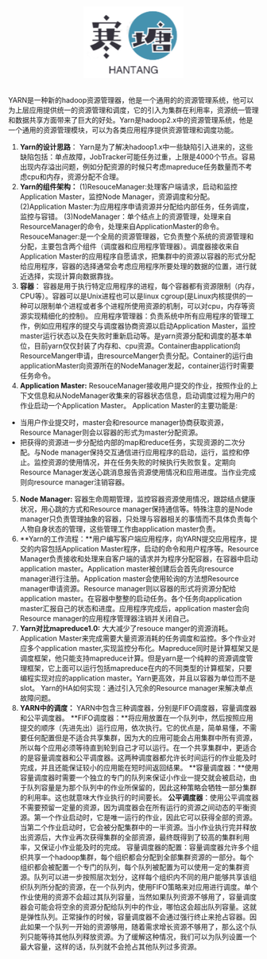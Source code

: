 <br>

<div align="center">
    <img src="logo.jpg" width="200px">
</div>

<br>

YARN是一种新的hadoop资源管理器，他是一个通用的的资源管理系统，他可以为上层应用提供统一的资源管理和调度，它的引入为集群在利用率，资源统一管理和数据共享方面带来了巨大的好处。Yarn是hadoop2.x中的资源管理系统，他是一个通用的资源管理模块，可以为各类应用程序提供资源管理和调度功能。
1. **Yarn的设计思路**：
Yarn是为了解决hadoop1.x中一些缺陷引入进来的，这些缺陷包括：单点故障，JobTracker可能任务过重，上限是4000个节点。容易出现内存溢出问题，例如分配资源的时候只考虑mapreduce任务数量而不考虑cpu和内存，资源分配不合理。
2. **Yarn的组件架构：**
(1)ResouceManager:处理客户端请求，启动和监控Application Master，监控Node Manager，资源调度和分配。
(2)Application Master:为应用程序申请资源并分配给内部任务，任务调度，监控与容错。
(3)NodeManager：单个结点上的资源管理，处理来自ResourceManager的命令，处理来自ApplicationMaster的命令。
ResouceManager:是一个全局的资源管理器，它负责整个系统的资源管理和分配，主要包含两个组件（调度器和应用程序管理器）。调度器接收来自Application Master的应用程序自愿请求，把集群中的资源以容器的形式分配给应用程序，容器的选择通常会考虑应用程序所要处理的数据的位置，进行就近选择，实现计算向数据靠拢。
3. **容器**：
容器是用于执行特定应用程序的进程，每个容器都有资源限制（内存，CPU等）。容器可以是Unix进程也可以是linux cgroup(是Linux内核提供的一种可以限制单个进程或者多个进程所使用资源的机制，可以对cpu，内存等资源实现精细化的控制)。
应用程序管理器：负责系统中所有应用程序的管理工作，例如应用程序的提交与调度器协商资源以启动Application Master，监控master运行状态以及在失败时重新启动等。是yarn资源分配和调度的基本单位，目前yarn仅仅封装了内存和、cpu资源。Container由application向ResourceManger申请，由resourceManger负责分配。Container的运行由applicationMaster向资源所在的NodeManager发起，container运行时需要任务命令。
4. **Application Master:** 
ResouceManager接收用户提交的作业，按照作业的上下文信息和从NodeManager收集来的容器状态信息，启动调度过程为用户的作业启动一个Application Master。 
Application Master的主要功能是:
+ 当用户作业提交时，master会和resource manager协商获取资源，Resource Manager则会以容器的形式为master分配资源。
+ 把获得的资源进一步分配给内部的map和reduce任务，实现资源的二次分配。与Node manager保持交互通信进行应用程序的启动，运行，监控和停止。监控资源的使用情况，并在任务失败的时候执行失败恢复。定期向Resource Manager发送心跳消息报告资源使用情况和应用进度。当作业完成则向resource manager注销容器。
5. **Node Manager:** 
容器生命周期管理，监控容器资源使用情况，跟踪结点健康状况，用心跳的方式和Resource manager保持通信等。特殊注意的是Node manager只负责管理抽象的容器，只处理与容器相关的事情而不具体负责每个人物自身状态的管理，这些管理工作由application master负责。
6. **Yarn的工作流程：**用户编写客户端应用程序，向YARN提交应用程序，提交的内容包括Application Master程序，启动的命令和用户程序等。Resource Manager负责接收和处理来自客户端的请求并为程序分配容器，在容器中启动application master。Application master被创建后会首先向resource manager进行注册。Application master会使用轮询的方法想Resource manager申请资源。Resource manager则以容器的形式将资源分配给application master。在容器中整整的启动任务。各个任务向application master汇报自己的状态和进度。应用程序完成后，application master会向Resource manager的应用程序管理器注销并关闭自己。
7. **Yarn对比mapreduce1.0:** 
大大减少了resouce manger的资源消耗。Application Master来完成需要大量资源消耗的任务调度和监控。多个作业对应多个application master,实现监控分布化。Mapreduce同时是计算框架又是调度框架，他只能支持mapreduce计算。但是yarn是一个纯粹的资源调度管理框架，它上面可以运行包括mapreduce在内的不同类型的计算框架，只要编程实现对应的application master。Yarn更高效，并且以容器为单位而不是slot。
Yarn的HA如何实现：通过引入冗余的Resource manager来解决单点故障问题。
8. **YARN中的调度：**
YARN中包含三种调度器，分别是FIFO调度器，容量调度器和公平调度器。
**FIFO调度器：**将应用放置在一个队列中，然后按照应用提交的顺序（先进先出）运行应用，依次执行。它的优点是，简单易懂，不需要任何配置但是不适合共享集群，因为大的应用可能会占用集群中所有资源，所以每个应用必须等待直到轮到自己才可以运行。在一个共享集群中，更适合的是容量调度器和公平调度器。这两种调度器都允许长时间运行的作业能及时完成，并且还能保证较小的应用能在短时间返回结果。
**容量调度器：**使用容量调度器时需要一个独立的专门的队列来保证小作业一提交就会被启动，由于队列容量是为那个队列中的作业所保留的，因此这种策略会牺牲一部分集群的利用率。这也就意味大作业执行的时间要长。
**公平调度器**：使用公平调度器不需要预留一定量的资源，因为调度器会在所有运行的资源之间动态的平衡资源。第一个作业启动时，它是唯一运行的作业，因此它可以获得全部的资源。当第二个作业启动时，它会被分配集群中的一半资源。当小作业执行完并释放出资源后，大作业再次获得集群的全部资源，最终既得到了较高的集群利用率，又保证小作业能及时的完成。
容量调度器的配置：容量调度器允许多个组织共享一个hadoop集群，每个组织都会分配到全部集群资源的一部分。每个组织都会被配置一个专门的队列，每个队列被配置为可以使用一定的集群资源。队列可以进一步按照层次划分，这样每个组织内不同的用户能够共享该组织队列所分配的资源，在一个队列内，使用FIFO策略来对应用进行调度。单个作业使用的资源不会超过其队列容量，当然如果队列资源不够用了，容量调度器会可能会将空余的资源分配给队列中的作业，哪怕这会超出队列容量。这就是弹性队列。正常操作的时候，容量调度器不会通过强行终止来抢占容器。因此如果一个队列一开始的资源够用，随着需求增长资源不够用了，那么这个队列只能等待其他队列释放资源。为了缓解这种情况，我们可以为队列设置一个最大容量，这样的话，队列就不会抢占其他队列过多资源。

